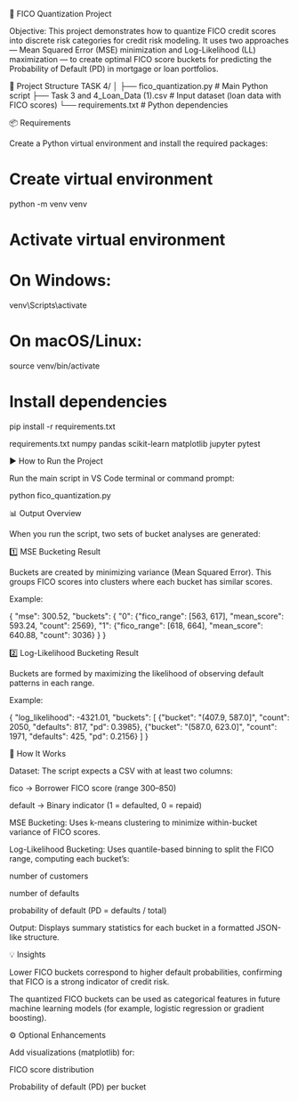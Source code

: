 🧮 FICO Quantization Project

Objective:
This project demonstrates how to quantize FICO credit scores into discrete risk categories for credit risk modeling.
It uses two approaches — Mean Squared Error (MSE) minimization and Log-Likelihood (LL) maximization — to create optimal FICO score buckets for predicting the Probability of Default (PD) in mortgage or loan portfolios.

📁 Project Structure
TASK 4/
│
├── fico_quantization.py              # Main Python script
├── Task 3 and 4_Loan_Data (1).csv    # Input dataset (loan data with FICO scores)
└── requirements.txt                  # Python dependencies

📦 Requirements

Create a Python virtual environment and install the required packages:

# Create virtual environment
python -m venv venv

# Activate virtual environment
# On Windows:
venv\Scripts\activate
# On macOS/Linux:
source venv/bin/activate

# Install dependencies
pip install -r requirements.txt

requirements.txt
numpy
pandas
scikit-learn
matplotlib
jupyter
pytest

▶️ How to Run the Project

Run the main script in VS Code terminal or command prompt:

python fico_quantization.py

📊 Output Overview

When you run the script, two sets of bucket analyses are generated:

1️⃣ MSE Bucketing Result

Buckets are created by minimizing variance (Mean Squared Error).
This groups FICO scores into clusters where each bucket has similar scores.

Example:

{
    "mse": 300.52,
    "buckets": {
        "0": {"fico_range": [563, 617], "mean_score": 593.24, "count": 2569},
        "1": {"fico_range": [618, 664], "mean_score": 640.88, "count": 3036}
    }
}

2️⃣ Log-Likelihood Bucketing Result

Buckets are formed by maximizing the likelihood of observing default patterns in each range.

Example:

{
    "log_likelihood": -4321.01,
    "buckets": [
        {"bucket": "(407.9, 587.0]", "count": 2050, "defaults": 817, "pd": 0.3985},
        {"bucket": "(587.0, 623.0]", "count": 1971, "defaults": 425, "pd": 0.2156}
    ]
}

🧠 How It Works

Dataset:
The script expects a CSV with at least two columns:

fico → Borrower FICO score (range 300–850)

default → Binary indicator (1 = defaulted, 0 = repaid)

MSE Bucketing:
Uses k-means clustering to minimize within-bucket variance of FICO scores.

Log-Likelihood Bucketing:
Uses quantile-based binning to split the FICO range, computing each bucket’s:

number of customers

number of defaults

probability of default (PD = defaults / total)

Output:
Displays summary statistics for each bucket in a formatted JSON-like structure.

💡 Insights

Lower FICO buckets correspond to higher default probabilities, confirming that FICO is a strong indicator of credit risk.

The quantized FICO buckets can be used as categorical features in future machine learning models (for example, logistic regression or gradient boosting).

⚙️ Optional Enhancements

Add visualizations (matplotlib) for:

FICO score distribution

Probability of default (PD) per bucket
